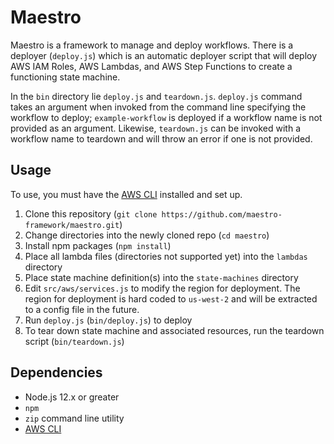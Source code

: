 # Maestro #

Maestro is a framework to manage and deploy workflows. There is a deployer (`deploy.js`) which is an automatic deployer script
that will deploy AWS IAM Roles, AWS Lambdas, and AWS Step Functions to create a functioning state machine.

In the `bin` directory lie `deploy.js` and `teardown.js`. `deploy.js` command takes an argument when invoked from the command line specifying the workflow to deploy; `example-workflow` is deployed if a workflow name is not provided as an argument. Likewise, `teardown.js` can be invoked with a workflow name to teardown and will throw an error if one is not provided.

## Usage ##

To use, you must have the [AWS CLI][aws-cli] installed and set up.

1. Clone this repository (`git clone https://github.com/maestro-framework/maestro.git`)
2. Change directories into the newly cloned repo (`cd maestro`)
3. Install npm packages (`npm install`)
4. Place all lambda files (directories not supported yet) into the `lambdas` directory
5. Place state machine definition(s) into the `state-machines` directory
6. Edit `src/aws/services.js` to modify the region for deployment. The region for deployment is hard coded to `us-west-2` and will be extracted to a config file in the future.
7. Run `deploy.js` (`bin/deploy.js`) to deploy
8. To tear down state machine and associated resources, run the teardown script (`bin/teardown.js`)

## Dependencies ##

- Node.js 12.x or greater
- `npm`
- `zip` command line utility
- [AWS CLI][aws-cli]

[aws-cli]: https://aws.amazon.com/cli/
